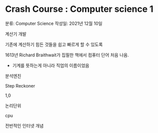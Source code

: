 # Crash Course : Computer science 1

분류: Computer Science
작성일: 2021년 12월 10일

계산기 개발

기존에 계산하기 힘든 것들을 쉽고 빠르게 할 수 있도록

1613년 Richard Braithwait가 집필한 책에서 컴퓨터 단어 처음 나옴.

- 기계를 뜻하는게 아니라 직업의 이름이었음

분석엔진 

Step Reckoner

1,0

논리단위

cpu

전반적인 인터넷 개념
